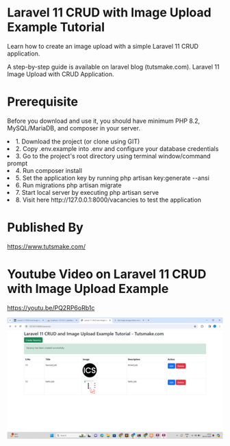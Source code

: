 # Laravel 11 CRUD with Image Upload Example Tutorial

Learn how to create an image upload with a simple Laravel 11 CRUD application.

A step-by-step guide is available on laravel blog (tutsmake.com). Laravel 11 Image Upload with CRUD Application.

# Prerequisite
Before you download and use it, you should have minimum PHP 8.2, MySQL/MariaDB, and composer in your server.

<li> 1. Download the project (or clone using GIT) </li>
<li> 2. Copy .env.example into .env and configure your database credentials</li>
<li> 3. Go to the project's root directory using terminal window/command prompt</li>
<li> 4. Run composer install</li>
<li> 5. Set the application key by running php artisan key:generate --ansi</li>
<li> 6. Run migrations php artisan migrate</li>
<li> 7. Start local server by executing php artisan serve</li>
<li> 8. Visit here http://127.0.0.1:8000/vacancies to test the application</li>

# Published By

https://www.tutsmake.com/

# Youtube Video on Laravel 11 CRUD with Image Upload Example

https://youtu.be/PQ2RP6oRb1c

![Laravel 11 CRUD with Image Upload Example](https://github.com/tutsmake/Laravel-11-CRUD-with-Image-Upload-Example/blob/main/laravel%2011%20crud%20with%20image%20upload%20example.png)
